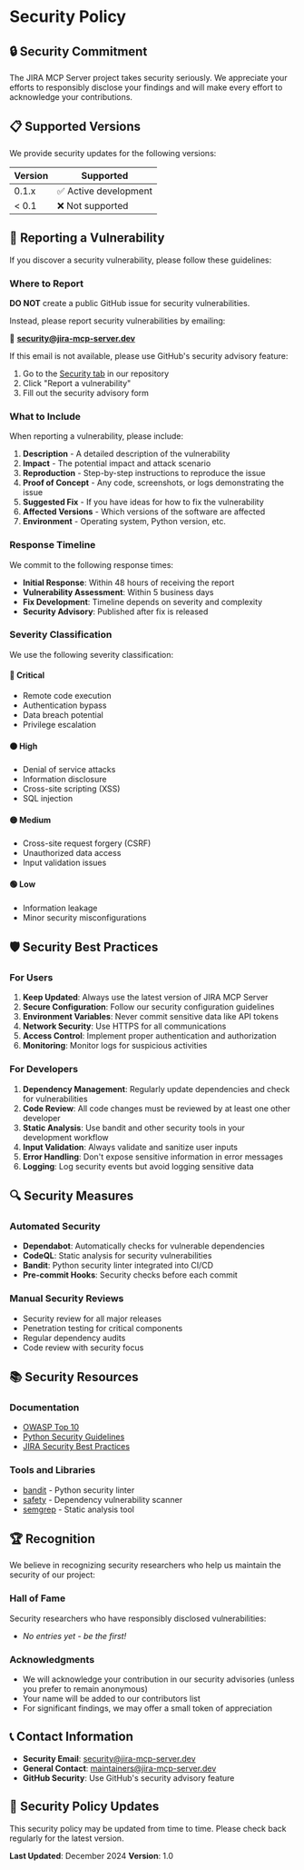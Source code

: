 # Security Policy

## 🔒 Security Commitment

The JIRA MCP Server project takes security seriously. We appreciate your efforts to responsibly disclose your findings and will make every effort to acknowledge your contributions.

## 📋 Supported Versions

We provide security updates for the following versions:

| Version | Supported          |
| ------- | ------------------ |
| 0.1.x   | ✅ Active development |
| < 0.1   | ❌ Not supported   |

## 🚨 Reporting a Vulnerability

If you discover a security vulnerability, please follow these guidelines:

### Where to Report

**DO NOT** create a public GitHub issue for security vulnerabilities.

Instead, please report security vulnerabilities by emailing:

📧 **security@jira-mcp-server.dev**

If this email is not available, please use GitHub's security advisory feature:

1. Go to the [Security tab](https://github.com/yourusername/jira-mcp-server/security) in our repository
2. Click "Report a vulnerability"
3. Fill out the security advisory form

### What to Include

When reporting a vulnerability, please include:

1. **Description** - A detailed description of the vulnerability
2. **Impact** - The potential impact and attack scenario
3. **Reproduction** - Step-by-step instructions to reproduce the issue
4. **Proof of Concept** - Any code, screenshots, or logs demonstrating the issue
5. **Suggested Fix** - If you have ideas for how to fix the vulnerability
6. **Affected Versions** - Which versions of the software are affected
7. **Environment** - Operating system, Python version, etc.

### Response Timeline

We commit to the following response times:

- **Initial Response**: Within 48 hours of receiving the report
- **Vulnerability Assessment**: Within 5 business days
- **Fix Development**: Timeline depends on severity and complexity
- **Security Advisory**: Published after fix is released

### Severity Classification

We use the following severity classification:

#### 🔴 Critical
- Remote code execution
- Authentication bypass
- Data breach potential
- Privilege escalation

#### 🟠 High
- Denial of service attacks
- Information disclosure
- Cross-site scripting (XSS)
- SQL injection

#### 🟡 Medium
- Cross-site request forgery (CSRF)
- Unauthorized data access
- Input validation issues

#### 🟢 Low
- Information leakage
- Minor security misconfigurations

## 🛡️ Security Best Practices

### For Users

1. **Keep Updated**: Always use the latest version of JIRA MCP Server
2. **Secure Configuration**: Follow our security configuration guidelines
3. **Environment Variables**: Never commit sensitive data like API tokens
4. **Network Security**: Use HTTPS for all communications
5. **Access Control**: Implement proper authentication and authorization
6. **Monitoring**: Monitor logs for suspicious activities

### For Developers

1. **Dependency Management**: Regularly update dependencies and check for vulnerabilities
2. **Code Review**: All code changes must be reviewed by at least one other developer
3. **Static Analysis**: Use bandit and other security tools in your development workflow
4. **Input Validation**: Always validate and sanitize user inputs
5. **Error Handling**: Don't expose sensitive information in error messages
6. **Logging**: Log security events but avoid logging sensitive data

## 🔍 Security Measures

### Automated Security

- **Dependabot**: Automatically checks for vulnerable dependencies
- **CodeQL**: Static analysis for security vulnerabilities
- **Bandit**: Python security linter integrated into CI/CD
- **Pre-commit Hooks**: Security checks before each commit

### Manual Security Reviews

- Security review for all major releases
- Penetration testing for critical components
- Regular dependency audits
- Code review with security focus

## 📚 Security Resources

### Documentation

- [OWASP Top 10](https://owasp.org/www-project-top-ten/)
- [Python Security Guidelines](https://python-security.readthedocs.io/)
- [JIRA Security Best Practices](https://confluence.atlassian.com/adminjiraserver/securing-jira-applications-and-jira-application-data-938847661.html)

### Tools and Libraries

- [bandit](https://bandit.readthedocs.io/) - Python security linter
- [safety](https://pyup.io/safety/) - Dependency vulnerability scanner
- [semgrep](https://semgrep.dev/) - Static analysis tool

## 🏆 Recognition

We believe in recognizing security researchers who help us maintain the security of our project:

### Hall of Fame

Security researchers who have responsibly disclosed vulnerabilities:

- *No entries yet - be the first!*

### Acknowledgments

- We will acknowledge your contribution in our security advisories (unless you prefer to remain anonymous)
- Your name will be added to our contributors list
- For significant findings, we may offer a small token of appreciation

## 📞 Contact Information

- **Security Email**: security@jira-mcp-server.dev
- **General Contact**: maintainers@jira-mcp-server.dev
- **GitHub Security**: Use GitHub's security advisory feature

## 📜 Security Policy Updates

This security policy may be updated from time to time. Please check back regularly for the latest version.

**Last Updated**: December 2024
**Version**: 1.0
